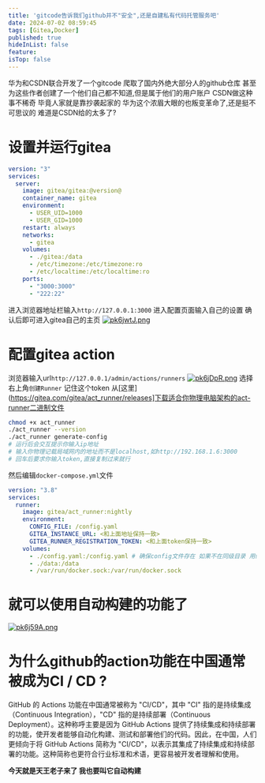 ```yaml
---
title: 'gitcode告诉我们github并不"安全",还是自建私有代码托管服务吧'
date: 2024-07-02 08:59:45
tags: [Gitea,Docker]
published: true
hideInList: false
feature: 
isTop: false
---
```

华为和CSDN联合开发了一个gitcode
爬取了国内外绝大部分人的github仓库
甚至为这些作者创建了一个他们自己都不知道,但是属于他们的用户账户
CSDN做这种事不稀奇 毕竟人家就是靠抄袭起家的
华为这个浓眉大眼的也叛变革命了,还是挺不可思议的
难道是CSDN给的太多了?

# 设置并运行gitea

```yml
version: "3"
services:
  server:
    image: gitea/gitea:@version@
    container_name: gitea
    environment:
      - USER_UID=1000
      - USER_GID=1000
    restart: always
    networks:
      - gitea
    volumes:
      - ./gitea:/data
      - /etc/timezone:/etc/timezone:ro
      - /etc/localtime:/etc/localtime:ro
    ports:
      - "3000:3000"
      - "222:22"
```
进入浏览器地址栏输入`http://127.0.0.1:3000`
进入配置页面输入自己的设置
确认后即可进入gitea自己的主页
[![pk6jwtJ.png](https://s21.ax1x.com/2024/06/29/pk6jwtJ.png)](https://imgse.com/i/pk6jwtJ)

# 配置gitea action

浏览器输入url`http://127.0.0.1/admin/actions/runners`
[![pk6jDpR.png](https://s21.ax1x.com/2024/06/29/pk6jDpR.png)](https://imgse.com/i/pk6jDpR)
选择右上角`创建Runner`
记住这个token
从[这里](https://gitea.com/gitea/act_runner/releases]下载适合你物理电脑架构的act-runner二进制文件

```bash
chmod +x act_runner
./act_runner --version
./act_runner generate-config
# 运行后会交互提示你输入ip地址
# 输入你物理记载局域网内的地址而不是localhost,如http://192.168.1.6:3000
# 回车后要求你输入token,直接复制过来就行
```

然后编辑`docker-compose.yml`文件

```yml
version: "3.8"
services:
  runner:
    image: gitea/act_runner:nightly
    environment:
      CONFIG_FILE: /config.yaml
      GITEA_INSTANCE_URL: <和上面地址保持一致>
      GITEA_RUNNER_REGISTRATION_TOKEN: <和上面token保持一致>
    volumes:
      - ./config.yaml:/config.yaml # 确保config文件存在 如果不在同级目录 用绝对路径
      - ./data:/data
      - /var/run/docker.sock:/var/run/docker.sock
```

# 就可以使用自动构建的功能了
[![pk6j59A.png](https://s21.ax1x.com/2024/06/29/pk6j59A.png)](https://imgse.com/i/pk6j59A)

# 为什么github的action功能在中国通常被成为CI / CD ?

GitHub 的 Actions 功能在中国通常被称为 "CI/CD"，其中 "CI" 指的是持续集成（Continuous Integration），"CD" 指的是持续部署（Continuous Deployment）。这种称呼主要是因为 GitHub Actions 提供了持续集成和持续部署的功能，使开发者能够自动化构建、测试和部署他们的代码。因此，在中国，人们更倾向于将 GitHub Actions 简称为 "CI/CD"，以表示其集成了持续集成和持续部署的功能。这种简称也更符合行业标准和术语，更容易被开发者理解和使用。

**今天就是天王老子来了 我也要叫它自动构建**
